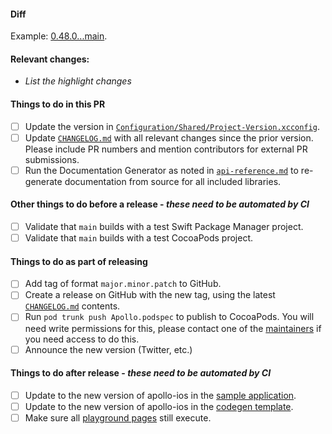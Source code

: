 #### Diff
Example: [0.48.0...main](https://github.com/apollographql/apollo-ios/compare/0.48.0...main).

#### Relevant changes:
* _List the highlight changes_

#### Things to do in this PR
- [ ] Update the version in [`Configuration/Shared/Project-Version.xcconfig`](https://github.com/apollographql/apollo-ios/blob/main/Configuration/Shared/Project-Version.xcconfig).
- [ ] Update [`CHANGELOG.md`](https://github.com/apollographql/apollo-ios/blob/main/CHANGELOG.md) with all relevant changes since the prior version. Please include PR numbers and mention contributors for external PR submissions.
- [ ] Run the Documentation Generator as noted in [`api-reference.md`](https://github.com/apollographql/apollo-ios/blob/main/docs/source/api-reference.md) to re-generate documentation from source for all included libraries.

#### Other things to do before a release - _these need to be automated by CI_
- [ ] Validate that `main` builds with a test Swift Package Manager project.
- [ ] Validate that `main` builds with a test CocoaPods project.

#### Things to do as part of releasing
- [ ] Add tag of format `major.minor.patch` to GitHub.
- [ ] Create a release on GitHub with the new tag, using the latest [`CHANGELOG.md`](https://github.com/apollographql/apollo-ios/blob/main/CHANGELOG.md) contents.
- [ ] Run `pod trunk push Apollo.podspec` to publish to CocoaPods. You will need write permissions for this, please contact one of the [maintainers](https://github.com/apollographql/apollo-ios/blob/main/README.md#maintainers) if you need access to do this.
- [ ] Announce the new version (Twitter, etc.)

#### Things to do after release - _these need to be automated by CI_
- [ ] Update to the new version of apollo-ios in the [sample application](https://github.com/apollographql/iOSTutorial).
- [ ] Update to the new version of apollo-ios in the [codegen template](https://github.com/apollographql/iOSCodegenTemplate).
- [ ] Make sure all [playground pages](https://github.com/apollographql/apollo-client-swift-playground) still execute.
